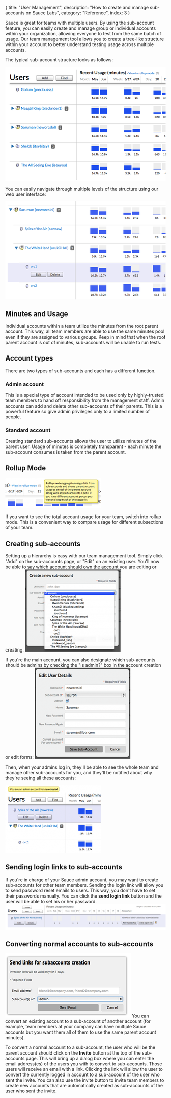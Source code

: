 {
  title: "User Management",
  description: "How to create and manage sub-accounts on Sauce Labs",
  category: "Reference",
  index: 3
}

Sauce is great for teams with multiple users. By using the sub-account feature, you can easily create and manage group or individual accounts within your organization, allowing everyone to test from the same batch of usage. Our team management tool allows you to create a tree-like structure within your account to better understand testing usage across multiple accounts.

The typical sub-account structure looks as follows:

!["Sauce Labs sub-accounts feature"](/images/reference/user-management/02-basic2.png "Sauce Labs sub-accounts feature")

You can easily navigate through multiple levels of the structure using our web user interface:

!["Sub-accounts multiple levels"](/images/reference/user-management/03-embedded.png "Sub-accounts multiple levels")

Minutes and Usage
-------
Individual accounts within a team utilize the minutes from the root parent account. This way, all team members are able to use the same minutes pool even if they are assigned to various groups. Keep in mind that when the root parent account is out of minutes, sub-accounts will be unable to run tests.

Account types
-------------
There are two types of sub-accounts and each has a different function.


### Admin account
This is a special type of account intended to be used only by highly-trusted team members to hand off responsibility from the management staff. Admin accounts can add and delete other sub-accounts of their parents. This is a powerful feature so give admin privileges only to a limited number of people.


### Standard account
Creating standard sub-accounts allows the user to utilize minutes of the parent user. Usage of minutes is completely transparent - each minute the sub-account consumes is taken from the parent account.


Rollup Mode
-----------
![Rollup Mode for Sauce Labs sub-accounts](/images/reference/user-management/04a-rollup-mode-300x96.png "Rollup Mode for Sauce Labs sub-accounts")

If you want to see the total account usage for your team, switch into rollup mode. This is a convenient way to compare usage for different subsections of your team.


Creating sub-accounts
-------------------
Setting up a hierarchy is easy with our team management tool. Simply click "Add" on the sub-accounts page, or "Edit" on an existing user. You'll now be able to say which account should own the account you are editing or creating.
![Creating sub-accounts - step 1](/images/reference/user-management/06-create-new-300x257.png "Creating sub-accounts - step 1")

If you're the main account, you can also designate which sub-accounts should be admins by checking the "Is admin?" box in the account creation or edit forms:
![Creating sub-accounts - step 2](/images/reference/user-management/07-edit-admin-300x285.png "Creating sub-accounts - step 2")

Then, when your admins log in, they'll be able to see the whole team and manage other sub-accounts for you, and they'll be notified about why they're seeing all these accounts:

![Creating sub-accounts - step 3](/images/reference/user-management/08-as-admin-300x212.png "Creating sub-accounts - step 3")


Sending login links to sub-accounts
--------------------------------
If you're in charge of your Sauce admin account, you may want to create sub-accounts for other team members. Sending the login link will allow you to send password reset emails to users. This way, you don't have to set their passwords manually. You can click the **send login link** button and the user will be able to set his or her password.
![sub-account login link](/images/reference/user-management/send_login_link.png "sub-account login link")


Converting normal accounts to sub-accounts
-----------------------------------------
![Invite](/images/reference/user-management/invite.png "Invite")
You can convert an existing account to a sub-account of another account (for example, team members at your company can have multiple Sauce accounts but you want them all of them to use the same parent account minutes).

To convert a normal account to a sub-account, the user who will be the parent account should click on the **Invite** button at the top of the sub-accounts page. This will bring up a dialog box where you can enter the email address(es) of the users you with to convert to sub-accounts. Those users will receive an email with a link. Clicking the link will allow the user to convert the currently logged in account to a sub-account of the user who sent the invite. You can also use the invite button to invite team members to create new accounts that are automatically created as sub-accounts of the user who sent the invite.
